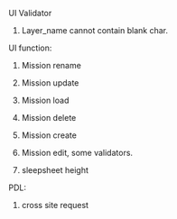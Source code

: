 UI Validator
1. Layer_name cannot contain blank char.

UI function:

1. Mission rename
2. Mission update
3. Mission load
4. Mission delete
5. Mission create
6. Mission edit, some validators.

7. sleepsheet height


PDL:

1. cross site request